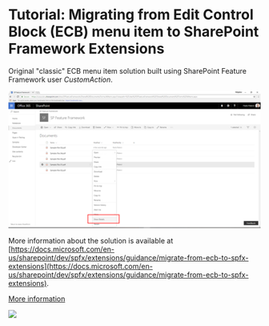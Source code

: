 # Tutorial: Migrating from Edit Control Block (ECB) menu item to SharePoint Framework Extensions

Original "classic" ECB menu item solution built using SharePoint Feature Framework user _CustomAction_.

![The "classic" ECB menu item in action](../images/ecb-menu-classic-output.png)

More information about the solution is available at [https://docs.microsoft.com/en-us/sharepoint/dev/spfx/extensions/guidance/migrate-from-ecb-to-spfx-extensions](https://docs.microsoft.com/en-us/sharepoint/dev/spfx/extensions/guidance/migrate-from-ecb-to-spfx-extensions).

[More information](../README.md)

<img src="https://telemetry.sharepointpnp.com/sp-dev-fx-extensions/tutorial-migrate-ecbmenu/01" />